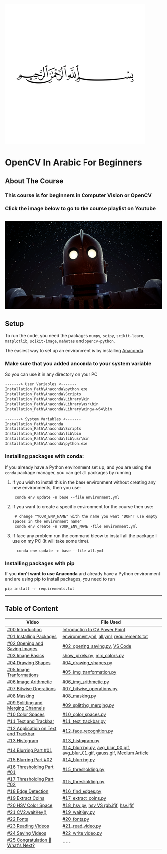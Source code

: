 <img src="images/allah.png" height=450/>

# OpenCV In Arabic For Beginners

## About The Course
### This course is for beginners in Computer Vision or OpenCV
### Click the image below to go to the course playlist on Youtube

<a href="https://www.youtube.com/playlist?list=PLO1D3YWS7ep3Pfjls3LjBtp5XdvGpBD6Z" target="_blank"><img src="images/cover.png"></a>
---

## Setup

To run the code, you need the packages ``numpy``, ``scipy``, ``scikit-learn``, ``matplotlib``, ``scikit-image``, ``mahotas`` and ``opencv-python``.

The easiest way to set up an environment is by installing [Anaconda](https://www.anaconda.com/distribution/).

### Make sure that you added anconda to your system variable
So you can use it in any directory on your PC

    -------> User Variables <------- 
    Installation_Path\Anaconda\python.exe
    Installation_Path\Anaconda\Scripts
    Installation_Path\Anaconda\Library\bin
    Installation_Path\Anaconda\Library\usr\bin
    Installation_Path\Anaconda\Library\mingw-w64\bin

    -------> System Variables <-------
    Installation_Path\Anaconda
    Installation_Path\Anaconda\Scripts
    Installation_Path\Anaconda\lib\bin
    Installation_Path\Anaconda\lib\usr\bin
    Installation_Path\Anaconda\python.exe

### Installing packages with conda:
If you already have a Python environment set up, and you are using the ``conda`` package manager,
you can get all packages by running

1. If you wish to install this in the base environment without creating any new environments, then you use:

        conda env update -n base --file environment.yml

2. If you want to create a specific environment for the course then use:

        # change "YOUR_ENV_NAME" with the name you want "DON'T use empty spaces in the environment name" 
        conda env create -n YOUR_ENV_NAME -file environment.yml

3. If face any problem run the command bleow to install all the package I use on my PC (It will take some time). 

         conda env update -n base --file all.yml

    
### Installing packages with pip
If you **don't want to use Anaconda** and already have a Python environment and are using pip to install packages, you need to run

    pip install -r requirements.txt

---
## Table of Content
<table>
<thead>
    <tr>
    <th>Video</th>
    <th>File Used</th>
    </tr>
</thead>
<tbody>
    <tr>
        <td>
        <a href="https://www.youtube.com/watch?v=xH3_xIZLoJA&list=PLO1D3YWS7ep3Pfjls3LjBtp5XdvGpBD6Z&index=2&t=1s" target="_blank">#00 Introduction</a></td>
        <td>
        <a href="https://github.com/karimelgazar/OpenCV-in-Arabic-for-Beginners/raw/master/Power%20Point/Computer%20Vision-intro.pptx">Introduction to CV Power Point</a>
        </td>
    </tr>
    <tr>
        <td>
         <a href="https://www.youtube.com/watch?v=4mplUpakmGw&list=PLO1D3YWS7ep3Pfjls3LjBtp5XdvGpBD6Z&index=3" target="_blank">#01 Installing Packages</a></td>
        <td>
        <a href="https://github.com/karimelgazar/OpenCV-in-Arabic-for-Beginners/blob/master/environment.yml">environment.yml</a>,
        <a href="https://github.com/karimelgazar/OpenCV-in-Arabic-for-Beginners/blob/master/all.yml">all.yml</a>,
        <a href="https://github.com/karimelgazar/OpenCV-in-Arabic-for-Beginners/blob/master/requirements.txt">requirements.txt</a>   
        </td>
    </tr>
    <tr>
        <td>
        <a href="https://www.youtube.com/watch?v=1KnC64nC-oc&list=PLO1D3YWS7ep3Pfjls3LjBtp5XdvGpBD6Z&index=4" target="_blank">#02 Opening and Saving Images</a></td>
        <td>
        <a href="https://github.com/karimelgazar/OpenCV-in-Arabic-for-Beginners/blob/master/%2302_opening_saving.py">#02_opening_saving.py</a>,
        <a href="https://gist.github.com/karimelgazar">VS Code</a></td>
    </tr>
    <tr>
        <td>
        <a href="https://www.youtube.com/watch?v=dnjZBcw764w&list=PLO1D3YWS7ep3Pfjls3LjBtp5XdvGpBD6Z&index=5&t=0s" target="_blank">#03 Image Basics</a></td>
        <td>
        <a href="https://github.com/karimelgazar/OpenCV-in-Arabic-for-Beginners/blob/master/illustration/show_pixels.py">show_pixels.py</a>,
        <a href="https://github.com/karimelgazar/OpenCV-in-Arabic-for-Beginners/blob/master/illustration/mix_colors.py">mix_colors.py</a></td>
    </tr>
    <tr>
        <td>
        <a href="https://www.youtube.com/watch?v=sxY0EXtBxAM&list=PLO1D3YWS7ep3Pfjls3LjBtp5XdvGpBD6Z&index=6&t=1s" target="_blank">#04 Drawing Shapes</a></td>
        <td>
        <a href="https://github.com/karimelgazar/OpenCV-in-Arabic-for-Beginners/blob/master/%2304_drawing_shapes.py">#04_drawing_shapes.py</a>
        </td>
    </tr>
    <tr>
        <td>
        <a href="https://www.youtube.com/watch?v=TwgHMWt4Q44&list=PLO1D3YWS7ep3Pfjls3LjBtp5XdvGpBD6Z&index=7&t=0s" target="_blank">#05 Image Tranformations</a></td>
        <td>
        <a href="https://github.com/karimelgazar/OpenCV-in-Arabic-for-Beginners/blob/master/%2305_img_tranformation.py">#05_img_tranformation.py</a>
        </td>
    </tr>
    <tr>
        <td>
        <a href="https://www.youtube.com/watch?v=FzHBcychVq0&list=PLO1D3YWS7ep3Pfjls3LjBtp5XdvGpBD6Z&index=8&t=0s" target="_blank">#06 Image Arithmetic</a></td>
        <td>
        <a href="https://github.com/karimelgazar/OpenCV-in-Arabic-for-Beginners/blob/master/%2306_img_arithmetic.py">#06_img_arithmetic.py</a>
        </td>
    </tr>
    <tr>
        <td>
        <a href="https://www.youtube.com/watch?v=2tb50ILgQkY&list=PLO1D3YWS7ep3Pfjls3LjBtp5XdvGpBD6Z&index=9&t=0s" target="_blank">#07 Bitwise Operations</a></td>
        <td>
        <a href="https://github.com/karimelgazar/OpenCV-in-Arabic-for-Beginners/blob/master/%2307_bitwise_operations.py">#07_bitwise_operations.py</a>
        </td>
    </tr>
    <tr>
        <td>
        <a href="https://www.youtube.com/watch?v=3phdreDx17Q&list=PLO1D3YWS7ep3Pfjls3LjBtp5XdvGpBD6Z&index=10&t=0s" target="_blank">#08 Masking</a></td>
        <td>
        <a href="https://github.com/karimelgazar/OpenCV-in-Arabic-for-Beginners/blob/master/%2308_masking.py">#08_masking.py</a>
        </td>
    </tr>
    <tr>
        <td>
        <a href="https://www.youtube.com/watch?v=SqHfjeWkoVw&list=PLO1D3YWS7ep3Pfjls3LjBtp5XdvGpBD6Z&index=11&t=0s" target="_blank">#09 Splitting and Merging Channels</a></td>
        <td>
        <a href="https://github.com/karimelgazar/OpenCV-in-Arabic-for-Beginners/blob/master/%2309_splitting_merging.py">#09_splitting_merging.py</a>
        </td>
    </tr>
    <tr>
        <td>
        <a href="https://www.youtube.com/watch?v=HMCivIDUd-I&list=PLO1D3YWS7ep3Pfjls3LjBtp5XdvGpBD6Z&index=12&t=0s" target="_blank">#10 Color Spaces</a></td>
        <td>
        <a href="https://github.com/karimelgazar/OpenCV-in-Arabic-for-Beginners/blob/master/%2310_color_spaces.py">#10_color_spaces.py</a>
        </td>
    </tr>
    <tr>
        <td>
        <a href="https://www.youtube.com/watch?v=cWwpniPYpCs&list=PLO1D3YWS7ep3Pfjls3LjBtp5XdvGpBD6Z&index=13&t=0s" target="_blank">#11 Text and Trackbar</a></td>
        <td>
        <a href="https://github.com/karimelgazar/OpenCV-in-Arabic-for-Beginners/blob/master/%2311_text_trackbar.py">#11_text_trackbar.py</a>
        </td>
    </tr>
    <tr>
        <td>
        <a href="https://www.youtube.com/watch?v=ge4QuZKHpMM&list=PLO1D3YWS7ep3Pfjls3LjBtp5XdvGpBD6Z&index=14&t=0s" target="_blank">#12 Application on Text and Trackbar</a></td>
        <td>
        <a href="https://github.com/karimelgazar/OpenCV-in-Arabic-for-Beginners/blob/master/%2312_face_recognition.py">#12_face_recognition.py</a>
        </td>
    </tr>
    <tr>
        <td>
        <a href="https://www.youtube.com/watch?v=vVZbc9RhFsA&list=PLO1D3YWS7ep3Pfjls3LjBtp5XdvGpBD6Z&index=15&t=0s" target="_blank">#13 Histogram</a></td>
        <td>
        <a href="https://github.com/karimelgazar/OpenCV-in-Arabic-for-Beginners/blob/master/%2313_histogram.py">#13_histogram.py</a>
        </td>
    </tr>
    <tr>
        <td>
        <a href="https://www.youtube.com/watch?v=jCXApg0KDps&list=PLO1D3YWS7ep3Pfjls3LjBtp5XdvGpBD6Z&index=16&t=0s" target="_blank">#14 Blurring Part #01</a></td>
        <td>
        <a href="https://github.com/karimelgazar/OpenCV-in-Arabic-for-Beginners/blob/master/%2314_blurring.py">#14_blurring.py</a>,
        <a href="https://github.com/karimelgazar/OpenCV-in-Arabic-for-Beginners/blob/master/illustration/avg_blur_00.gif">avg_blur_00.gif</a>,
        <a href="https://github.com/karimelgazar/OpenCV-in-Arabic-for-Beginners/blob/master/illustration/avg_blur_01.gif">avg_blur_01.gif</a>,
        <a href="https://github.com/karimelgazar/OpenCV-in-Arabic-for-Beginners/blob/master/illustration/gauss.gif">gauss.gif</a>,
        <a href="https://medium.com/hackernoon/cv-for-busy-developers-convolutions-5c984f216e8c">Medium Article</a>
        </td>
    </tr>
    <tr>
        <td>
        <a href="https://www.youtube.com/watch?v=b61A7mNMIX0&list=PLO1D3YWS7ep3Pfjls3LjBtp5XdvGpBD6Z&index=17&t=0s" target="_blank">#15 Blurring Part #02</a></td>
        <td>
        <a href="https://github.com/karimelgazar/OpenCV-in-Arabic-for-Beginners/blob/master/%2314_blurring.py">#14_blurring.py</a>
        </td>
    </tr>
    <tr>
        <td>
        <a href="https://www.youtube.com/watch?v=W5vRDwHFbmY&list=PLO1D3YWS7ep3Pfjls3LjBtp5XdvGpBD6Z&index=18&t=0s" target="_blank">#16 Thresholding Part #01</a></td>
        <td>
        <a href="https://github.com/karimelgazar/OpenCV-in-Arabic-for-Beginners/blob/master/%2315_thresholding.py">#15_thresholding.py</a>
        </td>
    </tr>
    <tr>
        <td>
        <a href="https://www.youtube.com/watch?v=DfH2XmHMgVQ&list=PLO1D3YWS7ep3Pfjls3LjBtp5XdvGpBD6Z&index=19&t=0s" target="_blank">#17 Thresholding Part #02</a></td>
        <td>
        <a href="https://github.com/karimelgazar/OpenCV-in-Arabic-for-Beginners/blob/master/%2315_thresholding.py">#15_thresholding.py</a>
        </td>
    </tr>
    <tr>
        <td>
        <a href="https://www.youtube.com/watch?v=hqrs6Ar6oDM&list=PLO1D3YWS7ep3Pfjls3LjBtp5XdvGpBD6Z&index=20&t=0s" target="_blank">#18 Edge Detection</a></td>
        <td>
        <a href="https://github.com/karimelgazar/OpenCV-in-Arabic-for-Beginners/blob/master/%2316_find_edges.py">#16_find_edges.py</a>
        </td>
    </tr>
    <tr>
        <td>
        <a href="https://www.youtube.com/watch?v=TYvZYSlkGH4&list=PLO1D3YWS7ep3Pfjls3LjBtp5XdvGpBD6Z&index=20&t=0s" target="_blank">#19 Extract Coins</a></td>
        <td>
        <a href="https://github.com/karimelgazar/OpenCV-in-Arabic-for-Beginners/blob/master/%2317_extract_coins.py">#17_extract_coins.py</a>
        </td>
    </tr>
    <tr>
        <td>
        <a href="https://www.youtube.com/watch?v=jQQ7QfYnRJE&list=PLO1D3YWS7ep3Pfjls3LjBtp5XdvGpBD6Z&index=20&t=0s" target="_blank">#20 HSV Color Space</a></td>
        <td>
        <a href="https://github.com/karimelgazar/OpenCV-in-Arabic-for-Beginners/blob/master/%2318_extract_coins.py">#18_hsv.py</a>,
        <a href="https://github.com/karimelgazar/OpenCV-in-Arabic-for-Beginners/blob/master/illustration\hsv%20VS%20rgb.jfif">hsv VS rgb.jfif</a>,
        <a href="https://github.com/karimelgazar/OpenCV-in-Arabic-for-Beginners/blob/master/illustration\hsv.jfif">hsv.jfif</a>
        </td>
    </tr>
    <tr>
        <td>
        <a href="https://www.youtube.com/watch?v=WUEygqRB6rA&list=PLO1D3YWS7ep3Pfjls3LjBtp5XdvGpBD6Z" target="_blank">#21 CV2.waitKey()</a></td>
        <td>
        <a href="https://github.com/karimelgazar/OpenCV-in-Arabic-for-Beginners/blob/master/%2319_waitKey.py">#19_waitKey.py</a>
        </td>
    </tr>
    <tr>
        <td>
        <a href="https://www.youtube.com/watch?v=1dWaUSTT1yE&list=PLO1D3YWS7ep3Pfjls3LjBtp5XdvGpBD6Z" target="_blank">#22 Fonts</a></td>
        <td>
        <a href="https://github.com/karimelgazar/OpenCV-in-Arabic-for-Beginners/blob/master/%2320_fonts.py">#20_fonts.py</a>
        </td>
    </tr>
    <tr>
        <td>
        <a href="https://www.youtube.com/watch?v=RYe-eNEXrtY&list=PLO1D3YWS7ep3Pfjls3LjBtp5XdvGpBD6Z" target="_blank">#23 Reading Videos</a></td>
        <td>
        <a href="https://github.com/karimelgazar/OpenCV-in-Arabic-for-Beginners/blob/master/%2321_read_video.py">#21_read_video.py</a>
        </td>
    </tr>
    <tr>
        <td>
        <a href="https://www.youtube.com/watch?v=9L64AbCga1Q&list=PLO1D3YWS7ep3Pfjls3LjBtp5XdvGpBD6Z" target="_blank">#24 Saving Videos</a></td>
        <td>
        <a href="https://github.com/karimelgazar/OpenCV-in-Arabic-for-Beginners/blob/master/%2322_write_video.py">#22_write_video.py</a>
        </td>
    </tr>
    <tr>
        <td>
        <a href="https://www.youtube.com/watch?v=dri94iI0rf0&list=PLO1D3YWS7ep3Pfjls3LjBtp5XdvGpBD6Z" target="_blank">#25 Congratulation 💪 What's Next?</a></td>
        <td>---</td>
    </tr>
      
</tbody>
</table>
